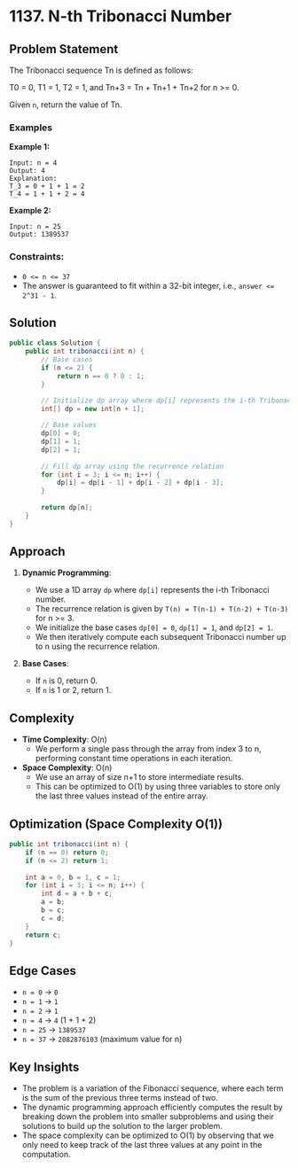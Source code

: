 # 1137. N-th Tribonacci Number

## Problem Statement
The Tribonacci sequence Tn is defined as follows: 

T0 = 0, T1 = 1, T2 = 1, and Tn+3 = Tn + Tn+1 + Tn+2 for n >= 0.

Given `n`, return the value of Tn.

### Examples

**Example 1:**
```
Input: n = 4
Output: 4
Explanation:
T_3 = 0 + 1 + 1 = 2
T_4 = 1 + 1 + 2 = 4
```

**Example 2:**
```
Input: n = 25
Output: 1389537
```

### Constraints:
- `0 <= n <= 37`
- The answer is guaranteed to fit within a 32-bit integer, i.e., `answer <= 2^31 - 1`.

## Solution
```java
public class Solution {
    public int tribonacci(int n) {
        // Base cases
        if (n <= 2) {
            return n == 0 ? 0 : 1;
        }

        // Initialize dp array where dp[i] represents the i-th Tribonacci number
        int[] dp = new int[n + 1];
        
        // Base values
        dp[0] = 0;
        dp[1] = 1;
        dp[2] = 1;
        
        // Fill dp array using the recurrence relation
        for (int i = 3; i <= n; i++) {
            dp[i] = dp[i - 1] + dp[i - 2] + dp[i - 3];
        }
        
        return dp[n];
    }
}
```

## Approach
1. **Dynamic Programming**:
   - We use a 1D array `dp` where `dp[i]` represents the i-th Tribonacci number.
   - The recurrence relation is given by `T(n) = T(n-1) + T(n-2) + T(n-3)` for n >= 3.
   - We initialize the base cases `dp[0] = 0`, `dp[1] = 1`, and `dp[2] = 1`.
   - We then iteratively compute each subsequent Tribonacci number up to n using the recurrence relation.

2. **Base Cases**:
   - If `n` is 0, return 0.
   - If `n` is 1 or 2, return 1.

## Complexity
- **Time Complexity**: O(n)
  - We perform a single pass through the array from index 3 to n, performing constant time operations in each iteration.
- **Space Complexity**: O(n)
  - We use an array of size n+1 to store intermediate results.
  - This can be optimized to O(1) by using three variables to store only the last three values instead of the entire array.

## Optimization (Space Complexity O(1))
```java
public int tribonacci(int n) {
    if (n == 0) return 0;
    if (n <= 2) return 1;
    
    int a = 0, b = 1, c = 1;
    for (int i = 3; i <= n; i++) {
        int d = a + b + c;
        a = b;
        b = c;
        c = d;
    }
    return c;
}
```

## Edge Cases
- `n = 0` → `0`
- `n = 1` → `1`
- `n = 2` → `1`
- `n = 4` → `4` (1 + 1 + 2)
- `n = 25` → `1389537`
- `n = 37` → `2082876103` (maximum value for n)

## Key Insights
- The problem is a variation of the Fibonacci sequence, where each term is the sum of the previous three terms instead of two.
- The dynamic programming approach efficiently computes the result by breaking down the problem into smaller subproblems and using their solutions to build up the solution to the larger problem.
- The space complexity can be optimized to O(1) by observing that we only need to keep track of the last three values at any point in the computation.